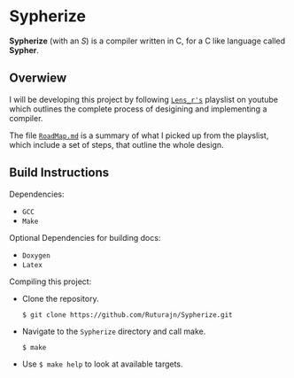 # Sypherize

**Sypherize** (with an *S*) is a compiler written in C, for a C like language
called **Sypher**.

## Overwiew

I will be developing this project by following
[`Lens_r's`](https://www.youtube.com/playlist?list=PLysa8wRFCssxGKj_RxBWr3rwmjEYlJIpa)
playslist on youtube which outlines the complete process
of desigining and implementing a compiler.

The file [`RoadMap.md`](https://github.com/Ruturajn/Sypherize/blob/main/RoadMap.md)
is a summary of what I picked up from the playslist, which include a set of
steps, that outline the whole design.

## Build Instructions

Dependencies:
- `GCC`
- `Make`

Optional Dependencies for building docs:
- `Doxygen`
- `Latex`

Compiling this project:

- Clone the repository.
  ```
  $ git clone https://github.com/Ruturajn/Sypherize.git
  ```
- Navigate to the `Sypherize` directory and call make.
  ```
  $ make
  ```
- Use `$ make help` to look at available targets.
